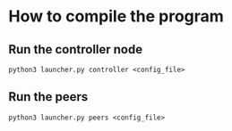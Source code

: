 # How to compile the program

## Run the controller node

`python3 launcher.py controller <config_file>`

## Run the peers

`python3 launcher.py peers <config_file>`
